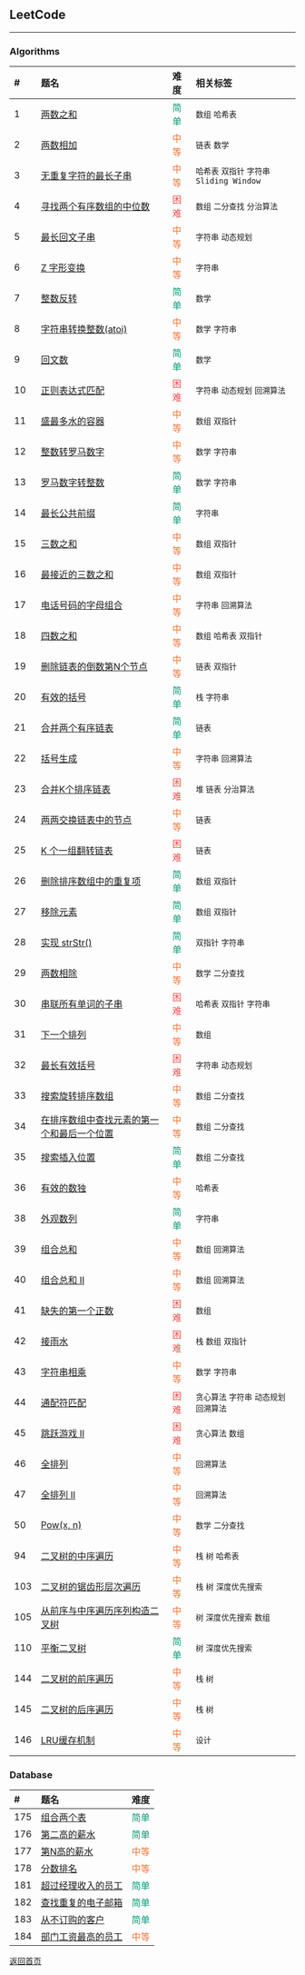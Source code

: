 ## **LeetCode**
------------------

### **Algorithms**  


|#|题名|难度|相关标签|
|:-|:-|:-|:-|
|1|[两数之和](https://maxwell-l.github.io/WriteSomething/leetcode/twoSum)|<font color="#009975">简单</font>|`数组` `哈希表`|
|2|[两数相加](https://maxwell-l.github.io/WriteSomething/leetcode/addTwoNumbers)|<font color="#ED7336">中等</font>|`链表` `数学`|
|3|[无重复字符的最长子串](https://maxwell-l.github.io/WriteSomething/leetcode/lengthOfLongestSubstring)|<font color="#ED7336">中等</font>|`哈希表` `双指针` `字符串` `Sliding Window`|
|4|[寻找两个有序数组的中位数](https://maxwell-l.github.io/WriteSomething/leetcode/findMedianSortedArrays)|<font color="#EC4C47">困难</font>|`数组` `二分查找` `分治算法`|
|5|[最长回文子串](https://maxwell-l.github.io/WriteSomething/leetcode/longestPalindrome)|<font color="#ED7336">中等</font>|`字符串` `动态规划`|
|6|[Z 字形变换](https://maxwell-l.github.io/WriteSomething/leetcode/convert)|<font color="#ED7336">中等</font>|`字符串`|
|7|[整数反转](https://maxwell-l.github.io/WriteSomething/leetcode/reverse)|<font color="#009975">简单</font>|`数学`|
|8|[字符串转换整数(atoi)](https://maxwell-l.github.io/WriteSomething/leetcode/myAtoi)|<font color="#ED7336">中等</font>|`数学` `字符串`|
|9|[回文数](https://maxwell-l.github.io/WriteSomething/leetcode/isPalindrome)|<font color="#009975">简单</font>|`数学`|
|10|[正则表达式匹配](https://maxwell-l.github.io/WriteSomething/leetcode/isMatch)|<font color="#EC4C47">困难</font>|`字符串` `动态规划` `回溯算法`|
|11|[盛最多水的容器](https://maxwell-l.github.io/WriteSomething/leetcode/maxArea)|<font color="#ED7336">中等</font>|`数组` `双指针`|
|12|[整数转罗马数字](https://maxwell-l.github.io/WriteSomething/leetcode/intToRoman)|<font color="#ED7336">中等</font>|`数学` `字符串`|
|13|[罗马数字转整数](https://maxwell-l.github.io/WriteSomething/leetcode/romanToInt)|<font color="#009975">简单</font>|`数学` `字符串`|
|14|[最长公共前缀](https://maxwell-l.github.io/WriteSomething/leetcode/longestCommonPrefix)|<font color="#009975">简单</font>|`字符串`|
|15|[三数之和](https://maxwell-l.github.io/WriteSomething/leetcode/threeSum)|<font color="#ED7336">中等</font>|`数组` `双指针`|
|16|[最接近的三数之和](https://maxwell-l.github.io/WriteSomething/leetcode/threeSumClosest)|<font color="#ED7336">中等</font>|`数组` `双指针`|
|17|[电话号码的字母组合](https://maxwell-l.github.io/WriteSomething/leetcode/letterCombinations)|<font color="#ED7336">中等</font>|`字符串` `回溯算法`|
|18|[四数之和](https://maxwell-l.github.io/WriteSomething/leetcode/fourSum)|<font color="#ED7336">中等</font>|`数组` `哈希表` `双指针`|
|19|[删除链表的倒数第N个节点](https://maxwell-l.github.io/WriteSomething/leetcode/removeNthFromEnd)|<font color="#ED7336">中等</font>|`链表` `双指针`|
|20|[有效的括号](https://maxwell-l.github.io/WriteSomething/leetcode/isValid)|<font color="#009975">简单</font>|`栈` `字符串`|
|21|[合并两个有序链表](https://maxwell-l.github.io/WriteSomething/leetcode/mergeTwoLists)|<font color="#009975">简单</font>|`链表`|
|22|[括号生成](https://maxwell-l.github.io/WriteSomething/leetcode/generateParenthesis)|<font color="#ED7336">中等</font>|`字符串` `回溯算法`|
|23|[合并K个排序链表](https://maxwell-l.github.io/WriteSomething/leetcode/mergeKLists)|<font color="#EC4C47">困难</font>|`堆` `链表` `分治算法`|
|24|[两两交换链表中的节点](https://maxwell-l.github.io/WriteSomething/leetcode/swapPairs)|<font color="#ED7336">中等</font>|`链表`|
|25|[K 个一组翻转链表](https://maxwell-l.github.io/WriteSomething/leetcode/reverseKGroup)|<font color="#EC4C47">困难</font>|`链表`|
|26|[删除排序数组中的重复项](https://maxwell-l.github.io/WriteSomething/leetcode/removeDuplicates)|<font color="#009975">简单</font>|`数组` `双指针`|
|27|[移除元素](https://maxwell-l.github.io/WriteSomething/leetcode/removeElement)|<font color="#009975">简单</font>|`数组` `双指针`|
|28|[实现 strStr()](https://maxwell-l.github.io/WriteSomething/leetcode/strStr)|<font color="#009975">简单</font>|`双指针` `字符串`|
|29|[两数相除](https://maxwell-l.github.io/WriteSomething/leetcode/divide)|<font color="#ED7336">中等</font>|`数学` `二分查找`|
|30|[串联所有单词的子串](https://maxwell-l.github.io/WriteSomething/leetcode/findSubstring)|<font color="#EC4C47">困难</font>|`哈希表` `双指针` `字符串`|
|31|[下一个排列](https://maxwell-l.github.io/WriteSomething/leetcode/nextPermutation)|<font color="#ED7336">中等</font>|`数组`|
|32|[最长有效括号](https://maxwell-l.github.io/WriteSomething/leetcode/longestValidParentheses)|<font color="#EC4C47">困难</font>|`字符串` `动态规划`|
|33|[搜索旋转排序数组](https://maxwell-l.github.io/WriteSomething/leetcode/search)|<font color="#ED7336">中等</font>|`数组` `二分查找`|
|34|[在排序数组中查找元素的第一个和最后一个位置](https://maxwell-l.github.io/WriteSomething/leetcode/searchRange)|<font color="#ED7336">中等</font>|`数组` `二分查找`|
|35|[搜索插入位置](https://maxwell-l.github.io/WriteSomething/leetcode/searchInsert)|<font color="#009975">简单</font>|`数组` `二分查找`|
|36|[有效的数独](https://maxwell-l.github.io/WriteSomething/leetcode/isValidSudoku)|<font color="#ED7336">中等</font>|`哈希表`|
|38|[外观数列](https://maxwell-l.github.io/WriteSomething/leetcode/countAndSay)|<font color="#009975">简单</font>|`字符串`|
|39|[组合总和](https://maxwell-l.github.io/WriteSomething/leetcode/combinationSum)|<font color="#ED7336">中等</font>|`数组` `回溯算法`|
|40|[组合总和 II](https://maxwell-l.github.io/WriteSomething/leetcode/combinationSum2)|<font color="#ED7336">中等</font>|`数组` `回溯算法`|
|41|[缺失的第一个正数](https://maxwell-l.github.io/WriteSomething/leetcode/firstMissingPositive)|<font color="#EC4C47">困难</font>|`数组`|
|42|[接雨水](https://maxwell-l.github.io/WriteSomething/leetcode/trap)|<font color="#EC4C47">困难</font>|`栈` `数组` `双指针`|
|43|[字符串相乘](https://maxwell-l.github.io/WriteSomething/leetcode/multiply)|<font color="#ED7336">中等</font>|`数学` `字符串`|
|44|[通配符匹配](https://maxwell-l.github.io/WriteSomething/leetcode/isMatch2)|<font color="#EC4C47">困难</font>|`贪心算法` `字符串` `动态规划` `回溯算法`|
|45|[跳跃游戏 II](https://maxwell-l.github.io/WriteSomething/leetcode/jump)|<font color="#EC4C47">困难</font>|`贪心算法` `数组`|
|46|[全排列](https://maxwell-l.github.io/WriteSomething/leetcode/permute)|<font color="#ED7336">中等</font>|`回溯算法`|
|47|[全排列 II](https://maxwell-l.github.io/WriteSomething/leetcode/permuteUnique)|<font color="#ED7336">中等</font>|`回溯算法`|
|50|[Pow(x, n)](https://maxwell-l.github.io/WriteSomething/leetcode/myPow)|<font color="#ED7336">中等</font>|`数学` `二分查找`|
|94|[二叉树的中序遍历](https://maxwell-l.github.io/WriteSomething/leetcode/inorderTraversal)|<font color="#ED7336">中等</font>|`栈` `树` `哈希表`|
|103|[二叉树的锯齿形层次遍历](https://maxwell-l.github.io/WriteSomething/leetcode/zigzagLevelOrder)|<font color="#ED7336">中等</font>|`栈` `树` `深度优先搜索`|
|105|[从前序与中序遍历序列构造二叉树](https://maxwell-l.github.io/WriteSomething/leetcode/buildTree)|<font color="#ED7336">中等</font>|`树` `深度优先搜索` `数组`|
|110|[平衡二叉树](https://maxwell-l.github.io/WriteSomething/leetcode/isBalanced)|<font color="#009975">简单</font>|`树` `深度优先搜索`|
|144|[二叉树的前序遍历](https://maxwell-l.github.io/WriteSomething/leetcode/preorderTraversal)|<font color="#ED7336">中等</font>|`栈` `树`|
|145|[二叉树的后序遍历](https://maxwell-l.github.io/WriteSomething/leetcode/postorderTraversal)|<font color="#ED7336">中等</font>|`栈` `树`|
|146|[LRU缓存机制](https://maxwell-l.github.io/WriteSomething/leetcode/LRUCache)|<font color="#ED7336">中等</font>|`设计`|

  

### **Database**


|#|题名|难度|
|:-|:-|:-|
|175|[组合两个表](https://maxwell-l.github.io/WriteSomething/leetcode/CombineTwoTables)|<font color="#009975">简单</font>|
|176|[第二高的薪水](https://maxwell-l.github.io/WriteSomething/leetcode/SecondHighestSalary)|<font color="#009975">简单</font>|
|177|[第N高的薪水](https://maxwell-l.github.io/WriteSomething/leetcode/NthHighestSalary)|<font color="#ED7336">中等</font>|
|178|[分数排名](https://maxwell-l.github.io/WriteSomething/leetcode/RankScores)|<font color="#ED7336">中等</font>|
|181|[超过经理收入的员工](https://maxwell-l.github.io/WriteSomething/leetcode/EmployeesEarningMoreThanTheirManagers)|<font color="#009975">简单</font>|
|182|[查找重复的电子邮箱](https://maxwell-l.github.io/WriteSomething/leetcode/DuplicateEmails)|<font color="#009975">简单</font>|
|183|[从不订购的客户](https://maxwell-l.github.io/WriteSomething/leetcode/CustomersWhoNeverOrder)|<font color="#009975">简单</font>|
|184|[部门工资最高的员工](https://maxwell-l.github.io/WriteSomething/leetcode/DepartmentHighestSalary)|<font color="#ED7336">中等</font>|

[返回首页](https://maxwell-l.github.io/WriteSomething)
